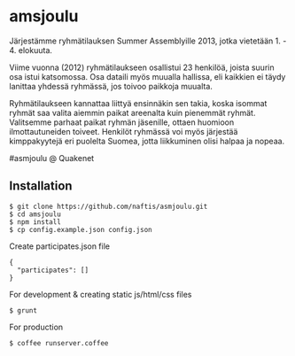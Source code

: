 # amsjoulu

Järjestämme ryhmätilauksen Summer Assemblyille 2013, jotka vietetään 1. - 4. elokuuta.

Viime vuonna (2012) ryhmätilaukseen osallistui 23 henkilöä, joista suurin osa istui katsomossa. Osa dataili myös muualla hallissa, eli kaikkien ei täydy lanittaa yhdessä ryhmässä, jos toivoo paikkoja muualta.

Ryhmätilaukseen kannattaa liittyä ensinnäkin sen takia, koska isommat ryhmät saa valita aiemmin paikat areenalta kuin pienemmät ryhmät. Valitsemme parhaat paikat ryhmän jäsenille, ottaen huomioon ilmottautuneiden toiveet. Henkilöt ryhmässä voi myös järjestää kimppakyytejä eri puolelta Suomea, jotta liikkuminen olisi halpaa ja nopeaa.

  #asmjoulu @ Quakenet

## Installation

    $ git clone https://github.com/naftis/asmjoulu.git
    $ cd amsjoulu
    $ npm install
    $ cp config.example.json config.json

  Create participates.json file

    {
      "participates": []
    }


  For development & creating static js/html/css files

    $ grunt

  For production

    $ coffee runserver.coffee
